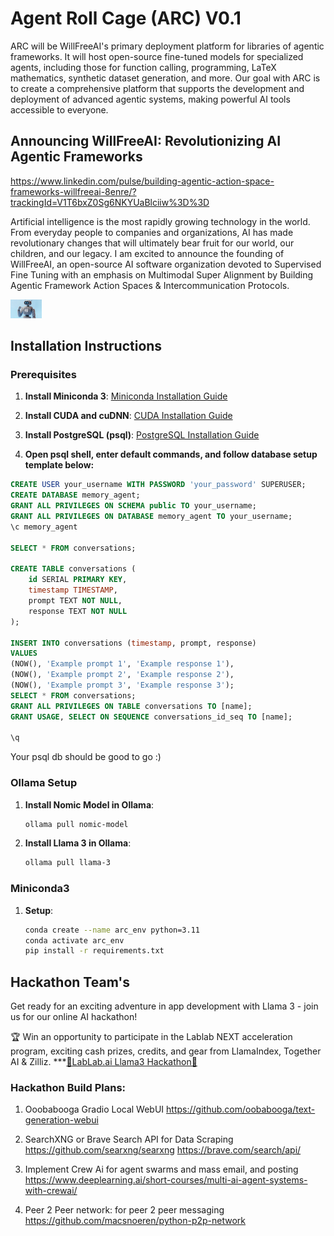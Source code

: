 # Agent Roll Cage (ARC) V0.1
ARC will be WillFreeAI's primary deployment platform for libraries of agentic frameworks. It will host open-source fine-tuned models for specialized agents, including those for function calling, programming, LaTeX mathematics, synthetic dataset generation, and more. Our goal with ARC is to create a comprehensive platform that supports the development and deployment of advanced agentic systems, making powerful AI tools accessible to everyone.

## Announcing WillFreeAI: Revolutionizing AI Agentic Frameworks
https://www.linkedin.com/pulse/building-agentic-action-space-frameworks-willfreeai-8enre/?trackingId=V1T6bxZ0Sg6NKYUaBlciiw%3D%3D

Artificial intelligence is the most rapidly growing technology in the world. From everyday people to companies and organizations, AI has made revolutionary changes that will ultimately bear fruit for our world, our children, and our legacy. I am excited to announce the founding of WillFreeAI, an open-source AI software organization devoted to Supervised Fine Tuning with an emphasis on Multimodal Super Alignment by Building Agentic Framework Action Spaces & Intercommunication Protocols.

<img
src="docs/ARC_05_lablab.jpeg"
  style="display: inline-block; margin: 0 auto; max-width: 50px">

## Installation Instructions

### Prerequisites
1. **Install Miniconda 3**: 
   [Miniconda Installation Guide](https://docs.conda.io/projects/conda/en/latest/user-guide/install/index.html)

2. **Install CUDA and cuDNN**:
   [CUDA Installation Guide](https://docs.nvidia.com/cuda/cuda-installation-guide-linux/index.html)

3. **Install PostgreSQL (psql)**:
   [PostgreSQL Installation Guide](https://www.postgresql.org/download/)

4. **Open psql shell, enter default commands, and follow database setup template below:**

```sql
CREATE USER your_username WITH PASSWORD 'your_password' SUPERUSER;
CREATE DATABASE memory_agent;
GRANT ALL PRIVILEGES ON SCHEMA public TO your_username;
GRANT ALL PRIVILEGES ON DATABASE memory_agent TO your_username;
\c memory_agent

SELECT * FROM conversations;

CREATE TABLE conversations (
    id SERIAL PRIMARY KEY,
    timestamp TIMESTAMP,
    prompt TEXT NOT NULL,
    response TEXT NOT NULL
);

INSERT INTO conversations (timestamp, prompt, response) 
VALUES 
(NOW(), 'Example prompt 1', 'Example response 1'),
(NOW(), 'Example prompt 2', 'Example response 2'),
(NOW(), 'Example prompt 3', 'Example response 3');
SELECT * FROM conversations;
GRANT ALL PRIVILEGES ON TABLE conversations TO [name];
GRANT USAGE, SELECT ON SEQUENCE conversations_id_seq TO [name];

\q
```

Your psql db should be good to go :)

### Ollama Setup
1. **Install Nomic Model in Ollama**:
    ```bash
    ollama pull nomic-model

2. **Install Llama 3 in Ollama**:
    ```bash
    ollama pull llama-3

### Miniconda3
1. **Setup**:
    ```bash
    conda create --name arc_env python=3.11
    conda activate arc_env
    pip install -r requirements.txt


## Hackathon Team's
Get ready for an exciting adventure in app development with Llama 3 - join us for our online AI hackathon!

🏆 Win an opportunity to participate in the Lablab NEXT acceleration program, exciting cash prizes, credits, and gear from LlamaIndex, Together AI & Zilliz.
***[🦾LabLab.ai Llama3 Hackathon🦿](https://lablab.ai/event/llama-3-ai-hackathon)

### Hackathon Build Plans:
1. Ooobabooga Gradio Local WebUI
https://github.com/oobabooga/text-generation-webui

2. SearchXNG or Brave Search API for Data Scraping
https://github.com/searxng/searxng
https://brave.com/search/api/

3. Implement Crew Ai for agent swarms and mass email, and posting
https://www.deeplearning.ai/short-courses/multi-ai-agent-systems-with-crewai/

4. Peer 2 Peer network: for peer 2 peer messaging
https://github.com/macsnoeren/python-p2p-network
